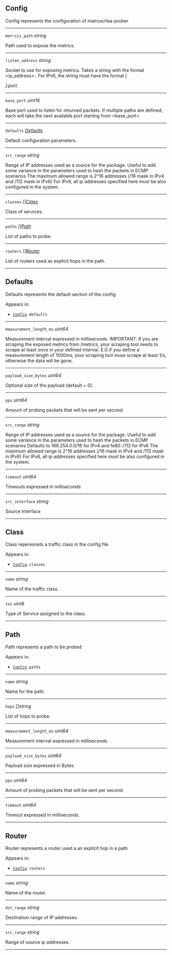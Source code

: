 



## Config
Config represents the configuration of matroschka-prober






<hr />

<div class="dd">

<code>metrcis_path</code>  <i>string</i>

</div>
<div class="dt">

Path used to expose the metrics.

</div>

<hr />

<div class="dd">

<code>listen_address</code>  <i>string</i>

</div>
<div class="dt">

Socket to use for exposing metrics. Takes a string with the format <ip_address>:<port>.
For IPv6, the string must have the format [<address>]:port.

</div>

<hr />

<div class="dd">

<code>base_port</code>  <i>uint16</i>

</div>
<div class="dt">

Base port used to listen for returned packets. If multiple paths are defined, each will take the next available port starting from <base_port>.

</div>

<hr />

<div class="dd">

<code>defaults</code>  <i><a href="#defaults">Defaults</a></i>

</div>
<div class="dt">

Default configuration parameters.

</div>

<hr />

<div class="dd">

<code>src_range</code>  <i>string</i>

</div>
<div class="dt">

Range of IP addresses used as a source for the package. Useful to add some variance in the parameters used to hash the packets in ECMP scenarios
The maximum allowed range is 2^16 addresses (/16 mask in IPv4 and /112 mask in IPv6)
For IPv6, all ip addresses specified here *must* be also configured in the system.

</div>

<hr />

<div class="dd">

<code>classes</code>  <i>[]<a href="#class">Class</a></i>

</div>
<div class="dt">

Class of services.

</div>

<hr />

<div class="dd">

<code>paths</code>  <i>[]<a href="#path">Path</a></i>

</div>
<div class="dt">

List of paths to probe.

</div>

<hr />

<div class="dd">

<code>routers</code>  <i>[]<a href="#router">Router</a></i>

</div>
<div class="dt">

List of routers used as explicit hops in the path.

</div>

<hr />





## Defaults
Defaults represents the default section of the config

Appears in:


- <code><a href="#config">Config</a>.defaults</code>





<hr />

<div class="dd">

<code>measurement_length_ms</code>  <i>uint64</i>

</div>
<div class="dt">

Measurement interval expressed in milliseconds.
IMPORTANT: If you are scraping the exposed metrics from /metrics, your scraping tool needs to scrape at least once in your defined interval.
E.G if you define a measurement length of 1000ms, your scraping tool muss scrape at least 1/s, otherwise the data will be gone.

</div>

<hr />

<div class="dd">

<code>payload_size_bytes</code>  <i>uint64</i>

</div>
<div class="dt">

Optional size of the payload (default = 0).

</div>

<hr />

<div class="dd">

<code>pps</code>  <i>uint64</i>

</div>
<div class="dt">

Amount of probing packets that will be sent per second.

</div>

<hr />

<div class="dd">

<code>src_range</code>  <i>string</i>

</div>
<div class="dt">

Range of IP addresses used as a source for the package. Useful to add some variance in the parameters used to hash the packets in ECMP scenarios
Defaults to 169.254.0.0/16 for IPv4 and fe80::/112 for IPv6
The maximum allowed range is 2^16 addresses (/16 mask in IPv4 and /112 mask in IPv6)
For IPv6, all ip addresses specified here *must* be also configured in the system.

</div>

<hr />

<div class="dd">

<code>timeout</code>  <i>uint64</i>

</div>
<div class="dt">

Timeouts expressed in milliseconds

</div>

<hr />

<div class="dd">

<code>src_interface</code>  <i>string</i>

</div>
<div class="dt">

Source Interface

</div>

<hr />





## Class
Class reperesnets a traffic class in the config file

Appears in:


- <code><a href="#config">Config</a>.classes</code>





<hr />

<div class="dd">

<code>name</code>  <i>string</i>

</div>
<div class="dt">

Name of the traffic class.

</div>

<hr />

<div class="dd">

<code>tos</code>  <i>uint8</i>

</div>
<div class="dt">

Type of Service assigned to the class.

</div>

<hr />





## Path
Path represents a path to be probed

Appears in:


- <code><a href="#config">Config</a>.paths</code>





<hr />

<div class="dd">

<code>name</code>  <i>string</i>

</div>
<div class="dt">

Name for the path.

</div>

<hr />

<div class="dd">

<code>hops</code>  <i>[]string</i>

</div>
<div class="dt">

List of hops to probe.

</div>

<hr />

<div class="dd">

<code>measurement_length_ms</code>  <i>uint64</i>

</div>
<div class="dt">

Measurement interval expressed in milliseconds.

</div>

<hr />

<div class="dd">

<code>payload_size_bytes</code>  <i>uint64</i>

</div>
<div class="dt">

Payload size expressed in Bytes.

</div>

<hr />

<div class="dd">

<code>pps</code>  <i>uint64</i>

</div>
<div class="dt">

Amount of probing packets that will be sent per second.

</div>

<hr />

<div class="dd">

<code>timeout</code>  <i>uint64</i>

</div>
<div class="dt">

Timeout expressed in milliseconds.

</div>

<hr />





## Router
Router represents a router used a an explicit hop in a path

Appears in:


- <code><a href="#config">Config</a>.routers</code>





<hr />

<div class="dd">

<code>name</code>  <i>string</i>

</div>
<div class="dt">

Name of the router.

</div>

<hr />

<div class="dd">

<code>dst_range</code>  <i>string</i>

</div>
<div class="dt">

Destination range of IP addresses.

</div>

<hr />

<div class="dd">

<code>src_range</code>  <i>string</i>

</div>
<div class="dt">

Range of source ip addresses.

</div>

<hr />




